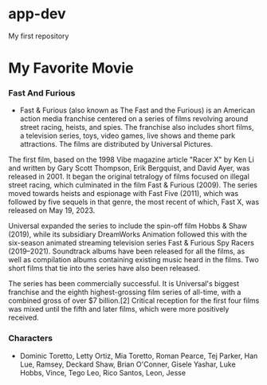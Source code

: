 # app-dev
My first repository
# My Favorite Movie
### Fast And Furious
- Fast & Furious (also known as The Fast and the Furious) is an American action media franchise centered on a series of films revolving around street racing, heists, and spies. The franchise also includes short films, a television series, toys, video games, live shows and theme park attractions. The films are distributed by Universal Pictures.

The first film, based on the 1998 Vibe magazine article "Racer X" by Ken Li and written by Gary Scott Thompson, Erik Bergquist, and David Ayer, was released in 2001. It began the original tetralogy of films focused on illegal street racing, which culminated in the film Fast & Furious (2009). The series moved towards heists and espionage with Fast Five (2011), which was followed by five sequels in that genre, the most recent of which, Fast X, was released on May 19, 2023.

Universal expanded the series to include the spin-off film Hobbs & Shaw (2019), while its subsidiary DreamWorks Animation followed this with the six-season animated streaming television series Fast & Furious Spy Racers (2019–2021). Soundtrack albums have been released for all the films, as well as compilation albums containing existing music heard in the films. Two short films that tie into the series have also been released.

The series has been commercially successful. It is Universal's biggest franchise and the eighth highest-grossing film series of all-time, with a combined gross of over $7 billion.[2] Critical reception for the first four films was mixed until the fifth and later films, which were more positively received.
### Characters
- Dominic Toretto, Letty Ortiz, Mia Toretto, Roman Pearce, Tej Parker, Han Lue, Ramsey, Deckard Shaw, Brian O'Conner, Gisele Yashar, Luke Hobbs, Vince, Tego Leo, Rico Santos, Leon, Jesse
